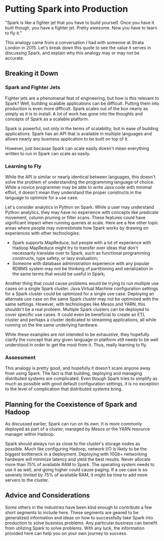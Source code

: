 # Putting Spark into Production
"Spark is like a fighter jet that you have to build yourself. Once you have it built though, you have a fighter jet. Pretty awesome. Now you have to learn to fly it."

This analogy came from a conversation I had with someone at Strata London in 2015. Let's break down this quote to see the value it serves in discussing Spark, and explain why this analogy may or may not be accurate.

## Breaking it Down
### Spark and Fighter Jets
Fighter jets are a phenomenal feat of engineering, but how is this relevant to Spark? Well, building scalable applications can be difficult. Putting them into production is even more difficult. Spark scales out of the box nearly as simply as it is to install. A lot of work has gone into the thoughts and concepts of Spark as a scalable platform.

Spark is powerful, not only in the terms of scalability, but in ease of building applications. Spark has an API that is available in multiple languages and allows nearly any business application to be built on top of it.

However, just because Spark can scale easily doesn't mean everything written to run in Spark can scale as easily.

### Learning to Fly
While the API is similar or nearly identical between languages, this doesn't solve the problem of understanding the programming language of choice. While a novice programmer may be able to write Java code with minimal effort, it doesn't mean they understand the proper constructs in the language to optimize for a use case.

Let's consider analytics in Python on Spark. While a user may understand Python analytics, they may have no experience with concepts like predicate movement, column pruning or filter scans. These features could have significant impact when running queries at scale. Here are a few other topic areas where people may overestimate how Spark works by drawing on experiences with other technologies:
- Spark supports MapReduce, but people with a lot of experience with Hadoop MapReduce might try to transfer over ideas that don't necessarily translate over to Spark, such as functional programming constructs, type safety, or lazy evaluation;
- Someone with database administration experience with any popular RDBMS system may not be thinking of partitioning and serialization in the same terms that would be useful in Spark;

Another thing that could cause problems would be trying to run multiple use cases on a single Spark cluster. Java Virtual Machine configuration settings for a Spark cluster could be optimized for a single use case. Deploying an alternate use case on the same Spark cluster may not be optimized with the same settings. However, with technologies like Mesos and YARN, this shouldn't be a real problem. Multiple Spark clusters can be deployed to cover specific use cases. It could even be beneficial to create an ETL cluster and perhaps a cluster dedicated to streaming applications, all while running on the the same underlying hardware.

While these examples are not intended to be exhaustive, they hopefully clarify the concept that any given language or platform still needs to be well understood in order to get the most from it. Thus, really learning to fly.

### Assessment
This analogy is pretty good, and hopefully it doesn't scare anyone away from using Spark. The fact is that building, deploying and managing distributed systems are complicated. Even though Spark tries to simplify as much as possible with good default configuration settings, it is no exception to the level of complication that distributed systems bring.

## Planning for the Coexistence of Spark and Hadoop
As discussed earlier, Spark can run on its own. It is more commonly deployed as part of a cluster, managed by Mesos or the YARN resource manager within Hadoop.

Spark should always run as close to the cluster's storage nodes as possible. Much like configuring Hadoop, network I/O is likely to be the biggest bottleneck in a deployment. Deploying with 10Gb+ networking hardware will minimize latency and yield the best results. Never allocate more than 75% of available RAM to Spark. The operating system needs to use it as well, and going higher could cause paging. If a use case is so severely limited by 75% of available RAM, it might be time to add more servers to the cluster.

## Advice and Considerations
Some others in the industries have been kind enough to contribute a few short segments to include here. These segments are geared to be generalized information and ideas on how to successfully take Spark into production to solve business problems. Any particular business can benefit from utilizing Spark to solve problems. With any luck, the information provided here can help you on your own journey to success.
